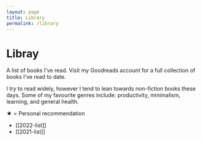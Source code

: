 ```yaml
---
layout: page
title: Library
permalink: /library
---
```


# Libray

A list of books I’ve read. Visit my Goodreads account for a full collection of books I’ve read to date.

I try to read widely, however I tend to lean towards non-fiction books these days. Some of my favourite genres include: productivity, minimalism, learning, and general health.

★ = Personal recommendation

- [[2022-list]]
- [[2021-list]]

<style>
  .wrapper {
    max-width: 44em;
  }
</style>